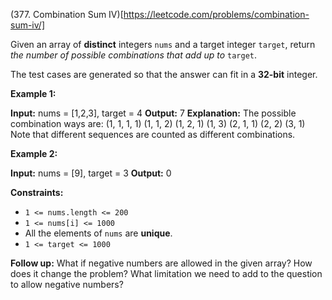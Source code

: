 (377. Combination Sum IV)[https://leetcode.com/problems/combination-sum-iv/]

Given an array of **distinct** integers `nums` and a target integer `target`, return _the number of possible combinations that add up to_ `target`.

The test cases are generated so that the answer can fit in a **32-bit** integer.

**Example 1:**

**Input:** nums = \[1,2,3\], target = 4
**Output:** 7
**Explanation:**
The possible combination ways are:
(1, 1, 1, 1)
(1, 1, 2)
(1, 2, 1)
(1, 3)
(2, 1, 1)
(2, 2)
(3, 1)
Note that different sequences are counted as different combinations.

**Example 2:**

**Input:** nums = \[9\], target = 3
**Output:** 0

**Constraints:**

*   `1 <= nums.length <= 200`
*   `1 <= nums[i] <= 1000`
*   All the elements of `nums` are **unique**.
*   `1 <= target <= 1000`

**Follow up:** What if negative numbers are allowed in the given array? How does it change the problem? What limitation we need to add to the question to allow negative numbers?